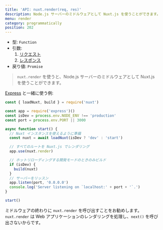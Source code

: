 ```yaml
---
title: 'API: nuxt.render(req, res)'
description: Node.js サーバーのミドルウェアとして Nuxt.js を使うことができます。
menu: render
category: programmatically
position: 202
---
```


- 型: `Function`
- 引数:
  1. [リクエスト](https://nodejs.org/api/http.html#http_class_http_incomingmessage)
  2. [レスポンス](https://nodejs.org/api/http.html#http_class_http_serverresponse)
- 戻り値: `Promise`

> `nuxt.render` を使うと、Node.js サーバーのミドルウェアとして Nuxt.js を使うことができます。

[Express](https://github.com/expressjs/express) と一緒に使う例:

```js
const { loadNuxt, build } = require('nuxt')

const app = require('express')()
const isDev = process.env.NODE_ENV !== 'production'
const port = process.env.PORT || 3000

async function start() {
  // Nuxt インスタンスを使えるように準備
  const nuxt = await loadNuxt(isDev ? 'dev' : 'start')

  // すべてのルートを Nuxt.js でレンダリング
  app.use(nuxt.render)

  // ホットリローディングする開発モードのときのみビルド
  if (isDev) {
    build(nuxt)
  }
  // サーバーをリッスン
  app.listen(port, '0.0.0.0')
  console.log('Server listening on `localhost:' + port + '`.')
}

start()
```

<div class="Alert">

ミドルウェアの終わりに `nuxt.render` を呼び出すことをお勧めします。`nuxt.render` は Web アプリケーションのレンダリングを処理し、`next()` を呼び出さないからです。

</div>
